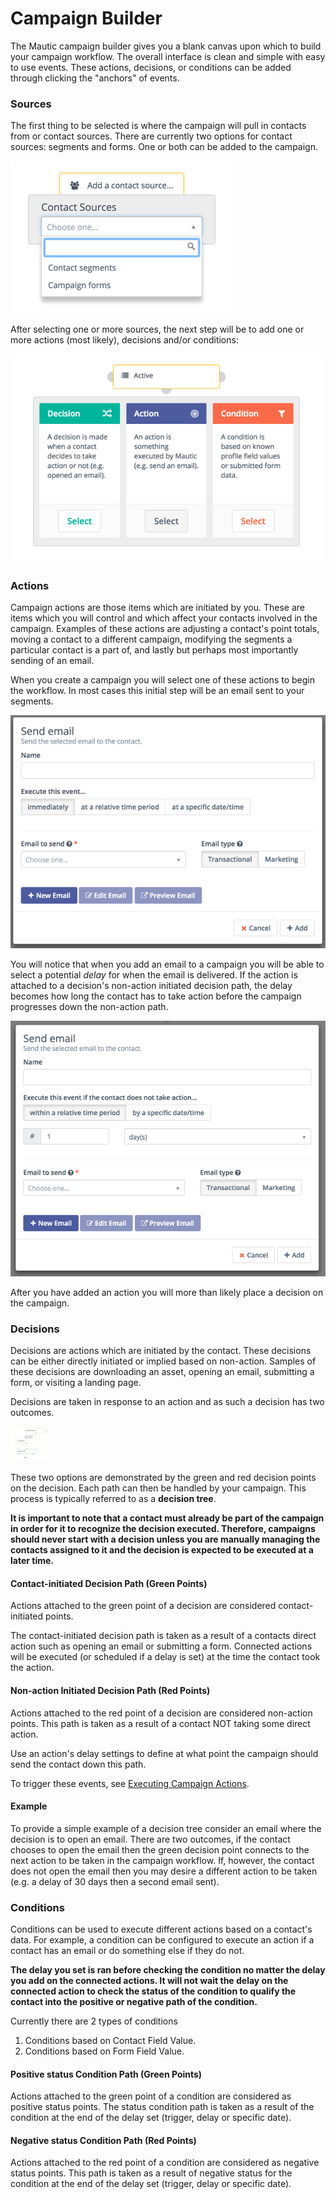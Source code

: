 # Campaign Builder

The Mautic campaign builder gives you a blank canvas upon which to build your campaign workflow. The overall interface is clean and simple with easy to use events. These actions, decisions, or conditions can be added through clicking the "anchors" of events.

### Sources 

The first thing to be selected is where the campaign will pull in contacts from or contact sources. There are currently two options for contact sources: segments and forms. One or both can be added to the campaign.
 
![](media/contact-sources.png)

After selecting one or more sources, the next step will be to add one or more actions (most likely), decisions and/or conditions:

![](media/events.png)

### Actions

Campaign actions are those items which are initiated by you. These are items which you will control and which affect your contacts involved in the campaign. Examples of these actions are adjusting a contact's point totals, moving a contact to a different campaign, modifying the segments a particular contact is a part of, and lastly but perhaps most importantly sending of an email.

When you create a campaign you will select one of these actions to begin the workflow. In most cases this initial step will be an email sent to your segments.

![](media/send-email-delay.png)

You will notice that when you add an email to a campaign you will be able to select a potential *delay* for when the email is delivered. If the action is attached to a decision's non-action initiated decision path, the delay becomes how long the contact has to take action before the campaign progresses down the non-action path. 

![](media/send-email-delay-nonaction.png)

After you have added an action you will more than likely place a decision on the campaign.

### Decisions

Decisions are actions which are initiated by the contact. These decisions can be either directly initiated or implied based on non-action. Samples of these decisions are downloading an asset, opening an email, submitting a form, or visiting a landing page.

Decisions are taken in response to an action and as such a decision has two outcomes.

![](media/decision-anchors.gif)

These two options are demonstrated by the green and red decision points on the decision. Each path can then be handled by your campaign. This process is typically referred to as a **decision tree**.

__It is important to note that a contact must already be part of the campaign in order for it to recognize the decision executed. Therefore, campaigns should never start with a decision unless you are manually managing the contacts assigned to it and the decision is expected to be executed at a later time.__ 

#### Contact-initiated Decision Path (Green Points)

Actions attached to the green point of a decision are considered contact-initiated points.

The contact-initiated decision path is taken as a result of a contacts direct action such as opening an email or submitting a form. Connected actions will be executed (or scheduled if a delay is set) at the time the contact took the action. 

#### Non-action Initiated Decision Path (Red Points)

Actions attached to the red point of a decision are considered non-action points. This path is taken as a result of a contact NOT taking some direct action.

Use an action's delay settings to define at what point the campaign should send the contact down this path.

To trigger these events, see [Executing Campaign Actions](../../../index.php.org/docs/en/campaigns/manage_campaigns.html#executing-campaign-actions).

#### Example

To provide a simple example of a decision tree consider an email where the decision is to open an email. There are two outcomes, if the contact chooses to open the email then the green decision point connects to the next action to be taken in the campaign workflow. If, however, the contact does not open the email then you may desire a different action to be taken (e.g. a delay of 30 days then a second email sent).


### Conditions

Conditions can be used to execute different actions based on a contact's data.  For example, a condition can be configured to execute an action if a contact has an email or do something else if they do not.

__The delay you set is ran before checking the condition no matter the delay you add on the connected actions. It will not wait the delay on the connected action to check the status of the condition to qualify the contact into the positive or negative path of the condition.__

Currently there are 2 types of conditions
1. Conditions based on Contact Field Value.
2. Conditions based on Form Field Value.

#### Positive status Condition Path (Green Points)

Actions attached to the green point of a condition are considered as positive status points.
The status condition path is taken as a result of the condition at the end of the delay set (trigger, delay or specific date).

#### Negative status Condition Path (Red Points)

Actions attached to the red point of a condition are considered as negative status points. This path is taken as a result of negative status for the condition at the end of the delay set (trigger, delay or specific date).

